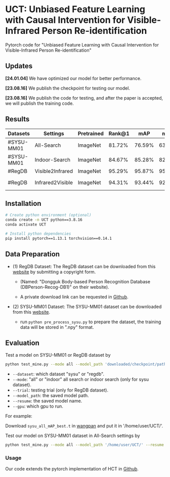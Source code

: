 # UCT: Unbiased Feature Learning with Causal Intervention for Visible-Infrared Person Re-identification
Pytorch code for "Unbiased Feature Learning with Causal Intervention for Visible-Infrared Person Re-identification"

## Updates
 **[24.01.04]** We have optimized our model for better performance.

 **[23.08.16]** We publish the checkpoint for testing our model.
 
 **[23.08.16]** We publish the code for testing, and after the paper is accepted, we will publish the training code.

## Results

| Datasets   | Settings         | Pretrained | Rank@1 | mAP    | mINP   | Model          |
| ---------- | ---------------- | ---------- | ------ | ------ | ------ | -------------- |
| #SYSU-MM01 | All-Search       | ImageNet   | 81.72% | 76.59% | 63.80% | available soon |
| #SYSU-MM01 | Indoor-Search    | ImageNet   | 84.67% | 85.28% | 82.10% | available soon |
| #RegDB     | Visible2Infrared | ImageNet   | 95.29% | 95.87% | 95.23% | [wangpan](https://pan.baidu.com/s/1tsB4MBe7dHMGUn18_xoDUg?pwd=hz7q) |
| #RegDB     | Infrared2Visible | ImageNet   | 94.31% | 93.44% | 92.35% | available soon |

## Installation

```bash
# Create python environment (optional)
conda create -n UCT python==3.8.16
conda activate UCT

# Install python dependencies
pip install pytorch==1.13.1 torchvision==0.14.1 
```

## Data Preparation

- (1) RegDB Dataset: The RegDB dataset can be downloaded from this [website](http://dm.dongguk.edu/link.html) by submitting a copyright form.

    - (Named: "Dongguk Body-based Person Recognition Database (DBPerson-Recog-DB1)" on their website). 

    - A private download link can be requested in [Github](https://github.com/mangye16/Cross-Modal-Re-ID-baseline). 
  
- (2) SYSU-MM01 Dataset: The SYSU-MM01 dataset can be downloaded from this [website](http://isee.sysu.edu.cn/project/RGBIRReID.htm).

   - run `python pre_process_sysu.py` to prepare the dataset, the training data will be stored in ".npy" format.

## Evaluation

Test a model on SYSU-MM01 or RegDB dataset by 

  ```bash
python test_mine.py --mode all --model_path 'downloaded/checkpoint/path/' --resume 'sysu_all_mAP_best.t' --gpu 1 --dataset sysu
  ```
  - `--dataset`: which dataset "sysu" or "regdb".
  - `--mode`: "all" or "indoor" all search or indoor search (only for sysu dataset).
  - `--trial`: testing trial (only for RegDB dataset).
  - `--model_path`: the saved model path.
  - `--resume`: the saved model name.
  - `--gpu`:  which gpu to run.

For example:

Download `sysu_all_mAP_best.t` in [wangpan](https://pan.baidu.com/s/1tsB4MBe7dHMGUn18_xoDUg?pwd=hz7q) and put it in '/home/user/UCT/'.

Test our model on SYSU-MM01 dataset in All-Search settings by 
  ```bash
python test_mine.py --mode all --model_path '/home/user/UCT/' --resume 'sysu_all_mAP_best.t' --gpu 1 --dataset sysu
  ```

### Usage

Our code extends the pytorch implementation of HCT in [Github](https://github.com/hijune6/Hetero-center-triplet-loss-for-VT-Re-ID).
